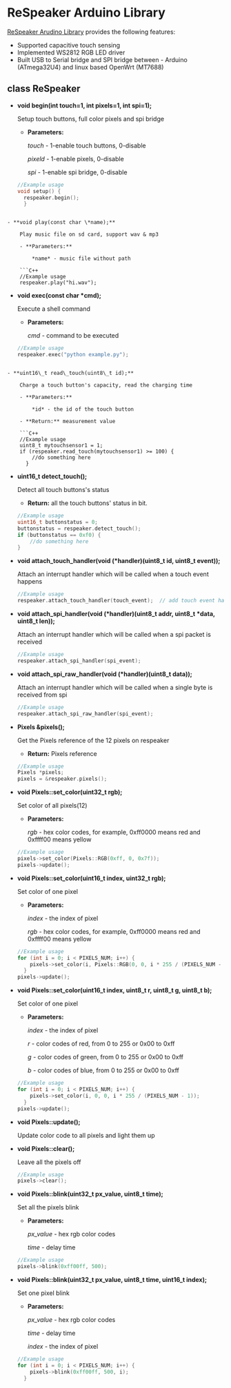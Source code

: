 # ReSpeaker Arduino Library


[ReSpeaker Arudino Library](https://github.com/respeaker/respeaker_arduino_library) provides the following features:

- Supported capacitive touch sensing
- Implemented WS2812 RGB LED driver
- Built USB to Serial bridge and SPI bridge between - Arduino (ATmega32U4) and linux based OpenWrt (MT7688)


## class ReSpeaker


- **void begin(int touch=1, int pixels=1, int spi=1);**

    Setup touch buttons, full color pixels and spi bridge

    - **Parameters:**

    	*touch* - 1-enable touch buttons, 0-disable

    	*pixeld* - 1-enable pixels, 0-disable

		*spi* - 1-enable spi bridge, 0-disable

	```C++
	//Example usage
	void setup() {
	  respeaker.begin();
	  }
```

- **void play(const char \*name);**

    Play music file on sd card, support wav & mp3

    - **Parameters:**

		*name* - music file without path

	```C++
	//Example usage
    respeaker.play("hi.wav");
```

- **void exec(const char \*cmd);**

    Execute a shell command

	 - **Parameters:**

		*cmd* - command to be executed

	```C++
	//Example usage
    respeaker.exec("python example.py");
```

- **uint16\_t read\_touch(uint8\_t id);**

	Charge a touch button's capacity, read the charging time

	- **Parameters:**

		*id* - the id of the touch button

	- **Return:** measurement value

	```C++
	//Example usage
	uint8_t mytouchsensor1 = 1;
	if (respeaker.read_touch(mytouchsensor1) >= 100) {
		//do something here
	  }
```

- **uint16\_t detect\_touch();**

	Detect all touch buttons's status

	- **Return:** all the touch buttons' status in bit.

    ```C++
    //Example usage
    uint16_t buttonstatus = 0;
    buttonstatus = respeaker.detect_touch();
    if (buttonstatus == 0xf0) {
    	//do something here
    }
    ```

- **void attach\_touch\_handler(void (\*handler)(uint8\_t id, uint8\_t event));**

	Attach an interrupt handler which will be called when a touch event happens

	```C++
	//Example usage
	respeaker.attach_touch_handler(touch_event);  // add touch event handler
	```

- **void attach\_spi\_handler(void (\*handler)(uint8\_t addr, uint8\_t \*data, uint8\_t len));**     

	Attach an interrupt handler which will be called when a spi packet is received

	```C++
	//Example usage
	respeaker.attach_spi_handler(spi_event);
	```

- **void attach\_spi\_raw\_handler(void (\*handler)(uint8_t data));**

	Attach an interrupt handler which will be called when a single byte is received from spi

	```C++
	//Example usage
	respeaker.attach_spi_raw_handler(spi_event);
	```

- **Pixels &pixels();**

	Get the Pixels reference of the 12 pixels on respeaker

	- **Return:** Pixels reference

	```C++
	//Example usage
	Pixels *pixels;
	pixels = &respeaker.pixels();
	```

- **void Pixels::set\_color(uint32\_t rgb);**

	Set color of all pixels(12)

	- **Parameters:**

		*rgb* - hex color codes, for example, 0xff0000 means red and 0xffff00 means yellow

	```C++
	//Example usage
	pixels->set_color(Pixels::RGB(0xff, 0, 0x7f));
	pixels->update();
	```


- **void Pixels::set\_color(uint16\_t index, uint32\_t rgb);**

	Set color of one pixel

	- **Parameters:**

		*index* - the index of pixel

		*rgb* - hex color codes, for example, 0xff0000 means red and 0xffff00 means yellow

	```C++
	//Example usage
	for (int i = 0; i < PIXELS_NUM; i++) {
		pixels->set_color(i, Pixels::RGB(0, 0, i * 255 / (PIXELS_NUM - 1)));
	  }
	pixels->update();
	```

- **void Pixels::set\_color(uint16\_t index, uint8\_t r, uint8\_t g, uint8\_t b);**

	Set color of one pixel

	- **Parameters:**

		*index* - the index of pixel

		*r* - color codes of red, from 0 to 255 or 0x00 to 0xff

		*g* - color codes of green, from 0 to 255 or 0x00 to 0xff

		*b* - color codes of blue, from 0 to 255 or 0x00 to 0xff

	```C++
	//Example usage
	for (int i = 0; i < PIXELS_NUM; i++) {
		pixels->set_color(i, 0, 0, i * 255 / (PIXELS_NUM - 1));
	  }
	pixels->update();
	```

- **void Pixels::update();**

	Update color code to all pixels and light them up

- **void Pixels::clear();**

	Leave all the pixels off

	```C++
	//Example usage
	pixels->clear();
	```

- **void Pixels::blink(uint32\_t px\_value, uint8\_t time);**

	Set all the pixels blink

	- **Parameters:**

		*px_value* - hex rgb color codes

		*time* - 	delay time

	```C++
	//Example usage
	pixels->blink(0xff00ff, 500);
	```

- **void Pixels::blink(uint32\_t px\_value, uint8\_t time, uint16\_t index);**

	Set one pixel blink

	- **Parameters:**

		*px_value* - hex rgb color codes

		*time* - 	delay time

		*index* - the index of pixel

	```C++
	//Example usage
	for (int i = 0; i < PIXELS_NUM; i++) {
		pixels->blink(0xff00ff, 500, i);
	  }
	```
